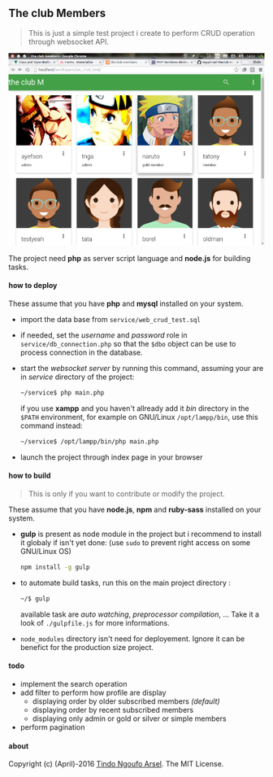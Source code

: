 ## The club Members
>This is just a simple test project i create to perform CRUD operation through websocket API.

![screenshot](screenhot.png)

The project need **php** as server script language and **node.js** for building tasks.

#### how to deploy
These assume that you have **php** and **mysql** installed on your system.

 - import the data base from `service/web_crud_test.sql`
 - if needed, set the *username* and *password* role in `service/db_connection.php` so that the `$dbo` object can be use to process connection in the database.
 - start the *websocket server*  by running this command, assuming your are in *service* directory of the project: 
 
    ```sh
    ~/service$ php main.php 
    ```
    
    if you use **xampp** and you haven't allready add it *bin* directory in the `$PATH` environment, for example on GNU/Linux `/opt/lampp/bin`, use this command instead:
    	
    ```sh
    ~/service$ /opt/lampp/bin/php main.php 
    ```
    
 - launch the project through index page in your browser
 
#### how to build
>This is only if you want to contribute or modify the project.

These assume that you have **node.js**, **npm** and **ruby-sass** installed on your system.
 
 - **gulp** is present as node module in the project but i recommend to install it globaly if isn't yet done: (use `sudo` to prevent right access on some GNU/Linux OS)
 
    ```sh
    npm install -g gulp
    ```
    
 - to automate build tasks, run this on the main project directory :
 
    ```sh
    ~/$ gulp 
    ```
    
    available task are *auto watching*, *preprocessor compilation*, ... Take it a look of `./gulpfile.js` for more informations.
    
 - `node_modules` directory isn't need for deployement. Ignore it can be benefict for the production size project.
 
#### todo

 - implement the search operation
 - add filter to perform how profile are display
   - displaying order by older subscribed members *(default)*
   - displaying order by recent subscribed members
   - displaying only admin or gold or silver or simple members
 - perform pagination

 
#### about
Copyright (c) (April)-2016 [Tindo Ngoufo Arsel](https://github.com/tnga). The MIT License.
